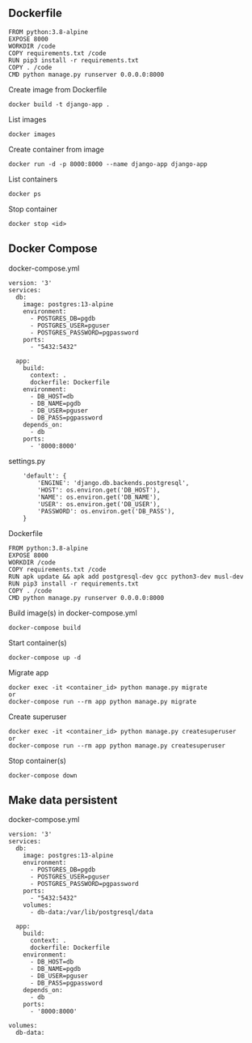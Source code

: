 ## Dockerfile
```
FROM python:3.8-alpine
EXPOSE 8000
WORKDIR /code
COPY requirements.txt /code
RUN pip3 install -r requirements.txt
COPY . /code
CMD python manage.py runserver 0.0.0.0:8000
```

Create image from Dockerfile
```
docker build -t django-app .
```

List images
```
docker images
```

Create container from image
```
docker run -d -p 8000:8000 --name django-app django-app
```

List containers
```
docker ps
```

Stop container
```
docker stop <id>
```

## Docker Compose
docker-compose.yml
```
version: '3'
services:
  db:
    image: postgres:13-alpine
    environment:
      - POSTGRES_DB=pgdb
      - POSTGRES_USER=pguser
      - POSTGRES_PASSWORD=pgpassword
    ports:
      - "5432:5432"

  app:
    build:
      context: .
      dockerfile: Dockerfile
    environment:
      - DB_HOST=db
      - DB_NAME=pgdb
      - DB_USER=pguser
      - DB_PASS=pgpassword
    depends_on:
      - db
    ports:
      - '8000:8000'
```
settings.py
```
    'default': {
        'ENGINE': 'django.db.backends.postgresql',
        'HOST': os.environ.get('DB_HOST'),
        'NAME': os.environ.get('DB_NAME'),
        'USER': os.environ.get('DB_USER'),
        'PASSWORD': os.environ.get('DB_PASS'),
    }
```
Dockerfile
```
FROM python:3.8-alpine
EXPOSE 8000
WORKDIR /code
COPY requirements.txt /code
RUN apk update && apk add postgresql-dev gcc python3-dev musl-dev
RUN pip3 install -r requirements.txt
COPY . /code
CMD python manage.py runserver 0.0.0.0:8000
```

Build image(s) in docker-compose.yml
```
docker-compose build
```

Start container(s)
```
docker-compose up -d
```

Migrate app
```
docker exec -it <container_id> python manage.py migrate
or
docker-compose run --rm app python manage.py migrate
```

Create superuser
```
docker exec -it <container_id> python manage.py createsuperuser
or
docker-compose run --rm app python manage.py createsuperuser
```

Stop container(s)
```
docker-compose down
```

## Make data persistent
docker-compose.yml
```
version: '3'
services:
  db:
    image: postgres:13-alpine
    environment:
      - POSTGRES_DB=pgdb
      - POSTGRES_USER=pguser
      - POSTGRES_PASSWORD=pgpassword
    ports:
      - "5432:5432"
    volumes:
      - db-data:/var/lib/postgresql/data

  app:
    build:
      context: .
      dockerfile: Dockerfile
    environment:
      - DB_HOST=db
      - DB_NAME=pgdb
      - DB_USER=pguser
      - DB_PASS=pgpassword
    depends_on:
      - db
    ports:
      - '8000:8000'

volumes:
  db-data:
```

